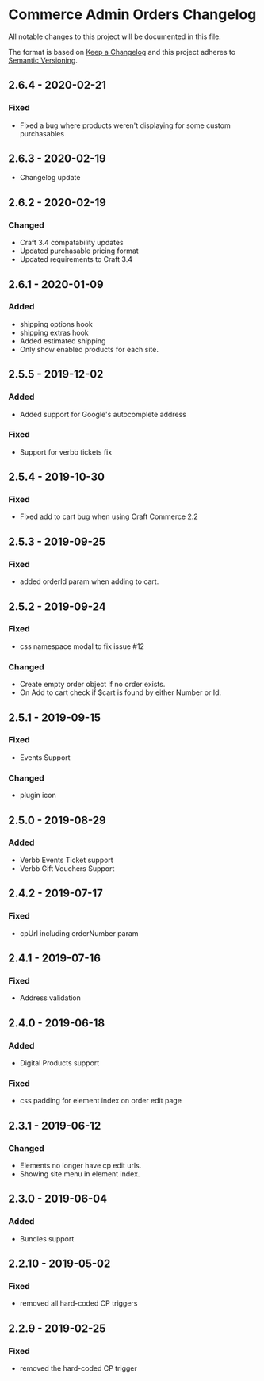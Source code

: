 # Commerce Admin Orders Changelog

All notable changes to this project will be documented in this file.

The format is based on [Keep a Changelog](http://keepachangelog.com/) and this project adheres to [Semantic Versioning](http://semver.org/).

## 2.6.4 - 2020-02-21

### Fixed

-   Fixed a bug where products weren't displaying for some custom purchasables

## 2.6.3 - 2020-02-19

-   Changelog update

## 2.6.2 - 2020-02-19

### Changed

-   Craft 3.4 compatability updates
-   Updated purchasable pricing format
-   Updated requirements to Craft 3.4

## 2.6.1 - 2020-01-09

### Added

-   shipping options hook
-   shipping extras hook
-   Added estimated shipping
-   Only show enabled products for each site.

## 2.5.5 - 2019-12-02

### Added

-   Added support for Google's autocomplete address

### Fixed

-   Support for verbb tickets fix

## 2.5.4 - 2019-10-30

### Fixed

-   Fixed add to cart bug when using Craft Commerce 2.2

## 2.5.3 - 2019-09-25

### Fixed

-   added orderId param when adding to cart.

## 2.5.2 - 2019-09-24

### Fixed

-   css namespace modal to fix issue #12

### Changed

-   Create empty order object if no order exists.
-   On Add to cart check if \$cart is found by either Number or Id.

## 2.5.1 - 2019-09-15

### Fixed

-   Events Support

### Changed

-   plugin icon

## 2.5.0 - 2019-08-29

### Added

-   Verbb Events Ticket support
-   Verbb Gift Vouchers Support

## 2.4.2 - 2019-07-17

### Fixed

-   cpUrl including orderNumber param

## 2.4.1 - 2019-07-16

### Fixed

-   Address validation

## 2.4.0 - 2019-06-18

### Added

-   Digital Products support

### Fixed

-   css padding for element index on order edit page

## 2.3.1 - 2019-06-12

### Changed

-   Elements no longer have cp edit urls.
-   Showing site menu in element index.

## 2.3.0 - 2019-06-04

### Added

-   Bundles support

## 2.2.10 - 2019-05-02

### Fixed

-   removed all hard-coded CP triggers

## 2.2.9 - 2019-02-25

### Fixed

-   removed the hard-coded CP trigger
